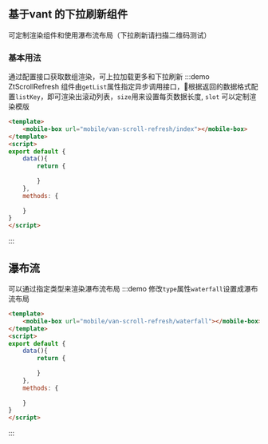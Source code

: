 ## 基于vant 的下拉刷新组件

可定制渲染组件和使用瀑布流布局（下拉刷新请扫描二维码测试）

### 基本用法
通过配置接口获取数组渲染，可上拉加载更多和下拉刷新
:::demo ZtScrollRefresh 组件由`getList`属性指定异步调用接口，根据返回的数据格式配置`listKey`，即可渲染出滚动列表，`size`用来设置每页数据长度, `slot` 可以定制渲染模版
```html
<template>
    <mobile-box url="mobile/van-scroll-refresh/index"></mobile-box>
</template>
<script>
export default {
    data(){
        return {
            
        }
    },
    methods: {
        
    }
}
</script>
```
:::

## 瀑布流
可以通过指定类型来渲染瀑布流布局
:::demo 修改`type`属性`waterfall`设置成瀑布流布局
```html
<template>
    <mobile-box url="mobile/van-scroll-refresh/waterfall"></mobile-box>
</template>
<script>
export default {
    data(){
        return {
            
        }
    },
    methods: {
        
    }
}
</script>
```
:::

